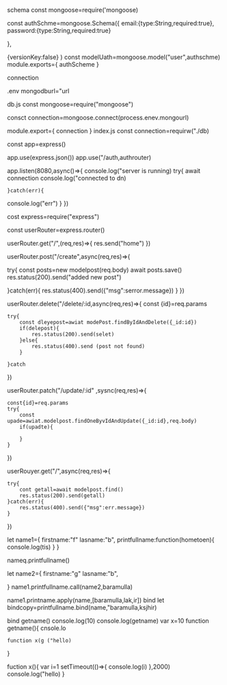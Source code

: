 schema
const mongoose=require('mongoose)

const authSchme=mongoose.Schema({
   email:{type:String,required:true},
        password:{type:String,required:true}
           
},

{versionKey:false}
)
const modelUath=mongoose.model("user",authschme)
module.exports={
    authScheme
}


connection

.env mongodburl="url

db.js
const mongoose=require("mongoose")

consct connection=mongoose.connect(process.enev.mongourl)

module.export={
    connection
}
index.js
const connection=requirw("./db)

const app=express()

app.use(express.json())
app.use("/auth,authrouter)

app.listen(8080,async()=>{
    console.log("server is running)
    try{
        await connection
        console.log("connected to dn)

    }catch(err){
console.log("err")
    }
})

cost express=require("express")

const userRouter=express.router()

userRouter.get("/",(req,res)=>{
    res.send("home")
})

userRouter.post("/create",async(req,res)=>{

try{
    const posts=new modelpost(req.body)
    await posts.save()
    res.status(200).send("added new post")

}catch(err){
    res.status(400).send({"msg":serror.message})
}
})

userRouter.delete("/delete/:id,async(req,res)=>{
    const {id}=req.params

    try{
        const dleyepost=awiat modePost.findByIdAndDelete({_id:id})
        if(delepost){
            res.status(200).send(selet)
        }else{
            res.status(400).send (post not found)
        }

    }catch
})

userRouter.patch("/update/:id" ,sysnc(req,res)=>{

    const{id}=req.params
    try{
        const upade=awiat.modelpost.findOneByvIdAndUpdate({_id:id},req.body)
        if(upadte){
            
        }
    }
})


userRouyer.get("/",async(req,res)=>{

    try{
        cont getall=await modelpost.find()
        res.status(200).send(getall)
    }catch(err){
        res.status(400).send({"msg":err.message})
    }
})



let name1={
    firstname:"f"
    lasname:"b",
    printfullname:function(hometoen){
        console.log(tis)
    }
}

nameq.printfullname()

let name2={
    firstname:"g"
    lasname:"b",
  
}
name1.printfullname.call(name2,baramulla)


name1.printname.apply(name,[baramulla,lak,ir])
bind 
let bindcopy=printfullname.bind(name,"baramulla,ksjhir)

bind
getname()
console.log(10)
console.log(getname)
var x=10
function getname(){
    cnsole.lo
    
    function x(g ("hello)
}

fuction x(){
    var i=1
    setTimeout(()=>{
        console.log(i)
    },2000)
    console.log("hello)
}




